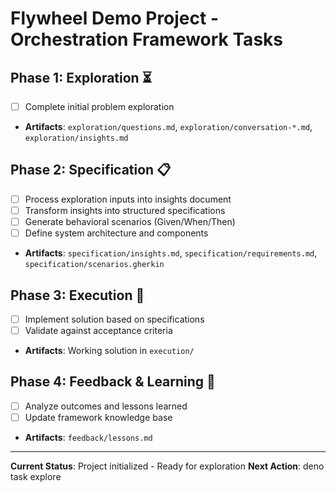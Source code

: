 # Flywheel Demo Project - Orchestration Framework Tasks

## Phase 1: Exploration ⏳
- [ ] Complete initial problem exploration
- **Artifacts**: `exploration/questions.md`, `exploration/conversation-*.md`, `exploration/insights.md`

## Phase 2: Specification 📋
- [ ] Process exploration inputs into insights document
- [ ] Transform insights into structured specifications
- [ ] Generate behavioral scenarios (Given/When/Then)
- [ ] Define system architecture and components
- **Artifacts**: `specification/insights.md`, `specification/requirements.md`, `specification/scenarios.gherkin`

## Phase 3: Execution 🎯
- [ ] Implement solution based on specifications
- [ ] Validate against acceptance criteria
- **Artifacts**: Working solution in `execution/`

## Phase 4: Feedback & Learning 🔄
- [ ] Analyze outcomes and lessons learned
- [ ] Update framework knowledge base
- **Artifacts**: `feedback/lessons.md`

---
**Current Status**: Project initialized - Ready for exploration
**Next Action**: deno task explore
